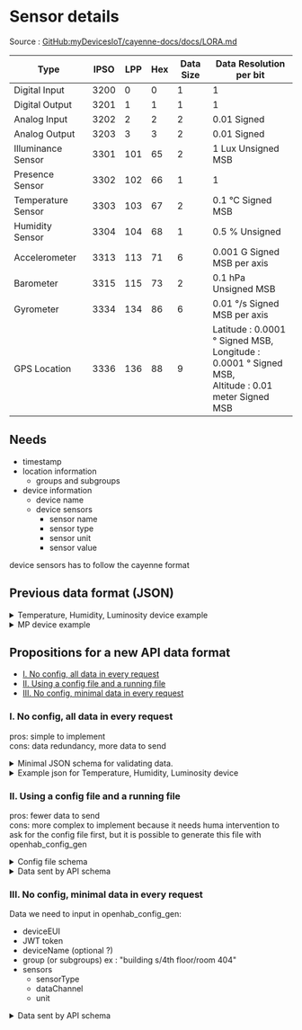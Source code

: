 # Sensor details

Source : [GitHub:myDevicesIoT/cayenne-docs/docs/LORA.md](https://github.com/myDevicesIoT/cayenne-docs/blob/master/docs/LORA.md)

| Type               | IPSO | LPP | Hex | Data Size | Data Resolution per bit                                                                                       |
|--------------------|------|-----|-----|-----------|---------------------------------------------------------------------------------------------------------------|
| Digital Input      | 3200 | 0   | 0   | 1         | 1                                                                                                             |
| Digital Output     | 3201 | 1   | 1   | 1         | 1                                                                                                             |
| Analog Input       | 3202 | 2   | 2   | 2         | 0.01 Signed                                                                                                   |
| Analog Output      | 3203 | 3   | 3   | 2         | 0.01 Signed                                                                                                   |
| Illuminance Sensor | 3301 | 101 | 65  | 2         | 1 Lux Unsigned MSB                                                                                            |
| Presence Sensor    | 3302 | 102 | 66  | 1         | 1                                                                                                             |
| Temperature Sensor | 3303 | 103 | 67  | 2         | 0.1 °C Signed MSB                                                                                             |
| Humidity Sensor    | 3304 | 104 | 68  | 1         | 0.5 % Unsigned                                                                                                |
| Accelerometer      | 3313 | 113 | 71  | 6         | 0.001 G Signed MSB per axis                                                                                   |
| Barometer          | 3315 | 115 | 73  | 2         | 0.1 hPa Unsigned MSB                                                                                          |
| Gyrometer          | 3334 | 134 | 86  | 6         | 0.01 °/s Signed MSB per axis                                                                                  |
| GPS Location       | 3336 | 136 | 88  | 9         | Latitude : 0.0001 ° Signed MSB, <br/> Longitude : 0.0001 ° Signed MSB, <br/> Altitude : 0.01 meter Signed MSB |


## Needs 

- timestamp 
- location information
  - groups and subgroups
- device information
  - device name 
  - device sensors 
    - sensor name
    - sensor type
    - sensor unit
    - sensor value

device sensors has to follow the cayenne format

## Previous data format (JSON)

<!-- collapsable md in html -->

<details><summary>Temperature, Humidity, Luminosity device example</summary>

```json
{
    "err": 0,
    "msg": "Get uplink data successfully",
    "data": [
        {
            "_id": "64c09867600db3ad9ee288cd",
            "appID": "3",
            "devEUI": "627d2ec9cad817a2",
            "rxInfo": [
                [
                    {
                        "gatewayID": "ac1f09fffe06fcf2",
                        "time": "2023-07-26T03:51:42.832844Z",
                        "rssi": -54,
                        "loRaSNR": 10.5,
                        "location": {
                            "longitude": 108.15388,
                            "latitude": 16.07513,
                            "altitude": -33
                        },
                        "uplinkID": "0038a792-1e6b-4de1-b7df-7f44b8b07cff"
                    },
                    {
                        "gatewayID": "ac1f09fffe00ab0a",
                        "time": "2023-07-26T03:51:42.832844Z",
                        "rssi": -109,
                        "loRaSNR": -1,
                        "location": {
                            "longitude": 108.15341,
                            "latitude": 16.07524,
                            "altitude": 66
                        },
                        "uplinkID": "d09715cc-4e10-4bcb-8031-7f3035eb660a"
                    },
                    {
                        "gatewayID": "a840411ef5b04150",
                        "time": "2023-07-26T03:51:42.839438Z",
                        "rssi": -48,
                        "loRaSNR": 10,
                        "location": {
                            "longitude": 108.15205,
                            "latitude": 16.07482,
                            "altitude": 10
                        },
                        "uplinkID": "d9d0dbfd-165b-4c5a-bc0a-c5768509069b"
                    }
                ]
            ],
            "txInfo": {
                "frequency": 923100000,
                "loRaModulationInfo": {
                    "bandwidth": 0,
                    "spreadingFactor": 0,
                    "codeRate": "String"
                }
            },
            "fCnt": 11001,
            "fPort": 1,
            "data": "AWcBLAJoeAMCAU8EZQNh",
            "objectJSON": {
                "analogInput": {
                    "3": 3.35
                },
                "humiditySensor": {
                    "2": 60
                },
                "illuminanceSensor": {
                    "4": 865
                },
                "temperatureSensor": {
                    "1": 30
                }
            },
            "devAddr": "String",
            "confirmUplink": true,
            "__v": 0
        }
    ]
}
```
</details>

<details><summary>MP device example</summary>

```json
{
    "err": 0,
    "msg": "Get uplink data successfully",
    "data": [
        {
            "_id": "64c09d7d600db3ad9ee28ab1",
            "appID": "3",
            "devEUI": "ec2bb08fc2c2460b",
            "rxInfo": [
                [
                    {
                        "gatewayID": "ac1f09fffe06fcf2",
                        "time": "2023-07-26T04:13:24.805253Z",
                        "rssi": -40,
                        "loRaSNR": 8.3,
                        "location": {
                            "longitude": 108.15404,
                            "latitude": 16.07518,
                            "altitude": 7
                        },
                        "uplinkID": "0d62c1c5-919f-488e-9d82-6c7ec3d8866a"
                    },
                    {
                        "gatewayID": "ac1f09fffe00ab0a",
                        "time": "2023-07-26T04:13:24.805251Z",
                        "rssi": -107,
                        "loRaSNR": 3,
                        "location": {
                            "longitude": 108.15341,
                            "latitude": 16.07524,
                            "altitude": 66
                        },
                        "uplinkID": "9bee554d-fa98-46aa-a26b-7df943f94313"
                    },
                    {
                        "gatewayID": "a840411ef5b04150",
                        "time": "2023-07-26T04:13:24.809137Z",
                        "rssi": -34,
                        "loRaSNR": 9.8,
                        "location": {
                            "longitude": 108.15205,
                            "latitude": 16.07482,
                            "altitude": 10
                        },
                        "uplinkID": "5900146a-a3dd-4559-988f-220229e22b10"
                    }
                ]
            ],
            "txInfo": {
                "frequency": 922700000,
                "loRaModulationInfo": {
                    "bandwidth": 0,
                    "spreadingFactor": 0,
                    "codeRate": "String"
                }
            },
            "fCnt": 4591,
            "fPort": 1,
            "data": "Cw0N",
            "objectJSON": {
                "data": {
                    "pm10_ug/m3": 13,
                    "pm1_ug/m3": 11,
                    "pm25_ug/m3": 13
                }
            },
            "devAddr": "String",
            "confirmUplink": true,
            "__v": 0
        }
    ]
}
```

</details>

## Propositions for a new API data format

- [I. No config, all data in every request](#i-no-config-all-data-in-every-request)
- [II. Using a config file and a running file](#ii-using-a-config-file-and-a-running-file)
- [III. No config, minimal data in every request](#iii-no-config-minimal-data-in-every-request)

### I. No config, all data in every request

pros: simple to implement  
cons: data redundancy, more data to send

<details><summary>Minimal JSON schema for validating data.</summary>

```json
{
  "type":"object",
  "properties":{
    "err":{
      "type":"integer"
    },
    "msg":{
      "type":"string"
    },
    "data":{
      "type":"object",
      "properties":{
        "devEUI":{
          "type":"string"
        },
        "deviceName":{
          "type":"string"
        },
        "time":{
          "type":"string",
          "pattern":"^[0-9]{4}-[0-9]{2}-[0-9]{2}T[0-9]{2}:[0-9]{2}:[0-9]{2}(.[0-9]{1,9})?Z$"
        },
        "groups":{
          "type":"string",
          "pattern":"^(?!\\/)(?!.*\\/$)[\\w\\s\\/\\-]*$"
        },
        "sensors":{
          "type":"array",
          "items":{
            "type":"object",
            "properties":{
              "sensorType":{
                "type":"string"
              },
              "dataChannel":{
                "type":"number"
              },
              "value":{
                "type":"number"
              },
              "unit":{
                "type":"string"
              }
            },
            "required":[
              "sensorType",
              "dataChannel",
              "value",
              "unit"
            ]
          }
        }
      },
      "required":[
        "devEUI",
        "deviceName",
        "time",
        "sensors",
        "groups"
      ]
    }
  },
  "required":[
    "err",
    "msg",
    "data"
  ]
}
```

</details>

<details><summary>Example json for Temperature, Humidity, Luminosity device</summary>

```json
{
  "err":0,
  "msg":"Get uplink data successfully",
  "data":{
    "_id":"64c09867600db3ad9ee288cd",
    "appID":"3",
    "devEUI":"627d2ec9cad817a2",
    "deviceName":"analog input,humidity, illuminance, temperature",
    "time":"2023-07-26T03:51:42.832844Z",
    "groups":"building s/4th floor/room 404",
    "rxInfo":[
      {
        "gatewayID":"ac1f09fffe06fcf2",
        "time":"2023-07-26T03:51:42.832844Z",
        "rssi":-54,
        "loRaSNR":10.5,
        "location":{
          "longitude":108.15388,
          "latitude":16.07513,
          "altitude":-33
        },
        "uplinkID":"0038a792-1e6b-4de1-b7df-7f44b8b07cff"
      },
      {
        "gatewayID":"ac1f09fffe00ab0a",
        "time":"2023-07-26T03:51:42.832844Z",
        "rssi":-109,
        "loRaSNR":-1,
        "location":{
          "longitude":108.15341,
          "latitude":16.07524,
          "altitude":66
        },
        "uplinkID":"d09715cc-4e10-4bcb-8031-7f3035eb660a"
      },
      {
        "gatewayID":"a840411ef5b04150",
        "time":"2023-07-26T03:51:42.839438Z",
        "rssi":-48,
        "loRaSNR":10,
        "location":{
          "longitude":108.15205,
          "latitude":16.07482,
          "altitude":10
        },
        "uplinkID":"d9d0dbfd-165b-4c5a-bc0a-c5768509069b"
      }
    ],
    "txInfo":{
      "frequency":923100000,
      "loRaModulationInfo":{
        "bandwidth":0,
        "spreadingFactor":0,
        "codeRate":"String"
      }
    },
    "fCnt":11001,
    "fPort":1,
    "data":"AWcBLAJoeAMCAU8EZQNh",
    "sensors":[
      {
        "sensorType":"Analog input",
        "dataChannel":3,
        "value":3.35,
        "unit":"V"
      },
      {
        "sensorType":"Humidity sensor",
        "dataChannel":2,
        "value":60,
        "unit":"%"
      },
      {
        "sensorType":"Illuminance sensor",
        "dataChannel":4,
        "value":865,
        "unit":"lux"
      },
      {
        "sensorType":"Temperature sensor",
        "dataChannel":1,
        "value":30,
        "unit":"°C"
      }
    ],
    "devAddr":"String",
    "confirmUplink":true,
    "__v":0
  }
}
```
</details>

### II. Using a config file and a running file

pros: fewer data to send  
cons: more complex to implement because it needs huma intervention to ask for the config file first, but it is possible to generate this file with openhab_config_gen

<details><summary>Config file schema</summary>

```json
{
  "type":"object",
  "properties":{
    "deviceEUI":{
      "type":"string"
    },
    "token":{
      "type":"string"    
    },
    "deviceName":{
      "type":"string"
    },
    "groups":{
      "type":"string",
      "pattern":"^(?!\\/)(?!.*\\/$)[\\w\\s\\/\\-]*$"
    },
    "sensors":{
      "type":"array",
      "items":{
        "type":"object",
        "properties":{
          "sensorType":{
            "type":"string"
          },
          "dataChannel":{
            "type":"number"
          },
          "unit":{
            "type":"string"
          }
        },
        "required":[
          "sensorType",
          "dataChannel",
          "value"
        ]
      }
    }
  },
  "required":[
    "deviceEUI",
    "deviceName",
    "token",
    "sensors",
    "groups"
  ]
}
```

</details>

<details><summary>Data sent by API schema</summary>

```json
{
  "type":"object",
  "properties":{
    "err":{
      "type":"integer"
    },
    "msg":{
      "type":"string"
    },
    "data":{
      "type":"object",
      "properties":{
        "devEUI":{
          "type":"string"
        },
        "time":{
          "type":"string",
          "pattern":"^[0-9]{4}-[0-9]{2}-[0-9]{2}T[0-9]{2}:[0-9]{2}:[0-9]{2}(.[0-9]{1,9})?Z$"
        },
        "sensors":{
          "type":"array",
          "items":{
            "type":"object",
            "properties":{
              "sensorType":{
                "type":"string"
              },
              "dataChannel":{
                "type":"number"
              },
              "value":{
                "type":"number"
              }
            },
            "required":[
              "sensorType",
              "dataChannel",
              "value"
            ]
          }
        }
      },
      "required":[
        "devEUI",
        "deviceName",
        "time",
        "sensors",
        "groups"
      ]
    }
  },
  "required":[
    "err",
    "msg",
    "data"
  ]
}
```

</details>

### III. No config, minimal data in every request

Data we need to input in openhab_config_gen:

- deviceEUI
- JWT token
- deviceName (optional ?)
- group (or subgroups) ex : "building s/4th floor/room 404"
- sensors
  - sensorType
  - dataChannel
  - unit

<details><summary>Data sent by API schema</summary>

```json
{
  "type":"object",
  "properties":{
    "err":{
      "type":"integer"
    },
    "msg":{
      "type":"string"
    },
    "data":{
      "type":"object",
      "properties":{
        "devEUI":{
          "type":"string"
        },
        "time":{
          "type":"string",
          "pattern":"^[0-9]{4}-[0-9]{2}-[0-9]{2}T[0-9]{2}:[0-9]{2}:[0-9]{2}(.[0-9]{1,9})?Z$"
        },
        "sensors":{
          "type":"array",
          "items":{
            "type":"object",
            "properties":{
              "sensorType":{
                "type":"string"
              },
              "dataChannel":{
                "type":"number"
              },
              "value":{
                "type":"number"
              }
            },
            "required":[
              "sensorType",
              "dataChannel",
              "value"
            ]
          }
        }
      },
      "required":[
        "devEUI",
        "deviceName",
        "time",
        "sensors",
        "groups"
      ]
    }
  },
  "required":[
    "err",
    "msg",
    "data"
  ]
}
```
</details>
